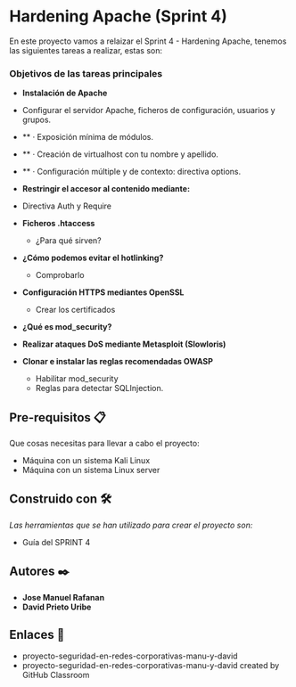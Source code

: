# Hardening Apache (Sprint 4)

En este proyecto vamos a relaizar el Sprint 4 - Hardening Apache, tenemos las siguientes tareas a realizar, estas son:

### Objetivos de las tareas principales  ###

* **Instalación de Apache** 

 - Configurar el servidor Apache, ficheros de configuración, usuarios y grupos.
 
 * ** · Exposición mínima de módulos.

* ** · Creación de virtualhost con tu nombre y apellido.

* ** · Configuración múltiple y de contexto: directiva options.
 
 * **Restringir el accesor al contenido mediante:**
 
 - Directiva Auth y Require

* **Ficheros .htaccess**

   - ¿Para qué sirven?
   
* **¿Cómo podemos evitar el hotlinking?**

   - Comprobarlo
   
* **Configuración HTTPS mediantes OpenSSL**

   - Crear los certificados

* **¿Qué es mod_security?**

* **Realizar ataques DoS mediante Metasploit (Slowloris)**

* **Clonar e instalar las reglas recomendadas OWASP**

   - Habilitar mod_security
   - Reglas para detectar SQLInjection.


## Pre-requisitos 📋
Que cosas necesitas para llevar a cabo el proyecto:

* Máquina con un sistema Kali Linux
* Máquina con un sistema Linux server

## Construido con 🛠️

_Las herramientas que se han utilizado para crear el proyecto son:_

* Guía del SPRINT 4

## Autores ✒️

* **Jose Manuel Rafanan** 
* **David Prieto Uribe**

## Enlaces  📖

* proyecto-seguridad-en-redes-corporativas-manu-y-david
* proyecto-seguridad-en-redes-corporativas-manu-y-david created by GitHub Classroom
